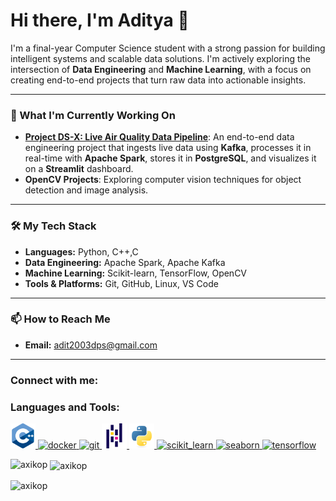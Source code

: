 # Hi there, I'm Aditya 👋

I'm a final-year Computer Science student with a strong passion for building intelligent systems and scalable data solutions. I'm actively exploring the intersection of **Data Engineering** and **Machine Learning**, with a focus on creating end-to-end projects that turn raw data into actionable insights.

---

### 🔭 What I'm Currently Working On

* **[Project DS-X: Live Air Quality Data Pipeline](https://github.com/Axikop/ProjectX)**: An end-to-end data engineering project that ingests live data using **Kafka**, processes it in real-time with **Apache Spark**, stores it in **PostgreSQL**, and visualizes it on a **Streamlit** dashboard.
* **OpenCV Projects**: Exploring computer vision techniques for object detection and image analysis.

---

### 🛠️ My Tech Stack

* **Languages:** Python, C++,C 
* **Data Engineering:** Apache Spark, Apache Kafka
* **Machine Learning:** Scikit-learn, TensorFlow, OpenCV
* **Tools & Platforms:** Git, GitHub, Linux, VS Code

---

### 📫 How to Reach Me

* **Email:** [adit2003dps@gmail.com](mailto:adit2003dps@gmail.com)    

---



<h3 align="left">Connect with me:</h3>
<p align="left">
</p>

<h3 align="left">Languages and Tools:</h3>
<p align="left">
<a href="https://www.w3schools.com/cpp/" target="_blank" rel="noreferrer"> <img src="https://raw.githubusercontent.com/devicons/devicon/master/icons/cplusplus/cplusplus-original.svg" alt="cplusplus" width="40" height="40"/> </a>
<a href="https://www.docker.com/" target="_blank" rel="noreferrer"> <img src="https://www.google.com/search?q=https://raw.githubusercontent.com/devicons/devicon/master/icons/docker/docker-original-wordmark.svg" alt="docker" width="40" height="40"/> </a>
<a href="https://git-scm.com/" target="_blank" rel="noreferrer"> <img src="https://www.vectorlogo.zone/logos/git-scm/git-scm-icon.svg" alt="git" width="40" height="40"/> </a>
<a href="https://pandas.pydata.org/" target="_blank" rel="noreferrer"> <img src="https://raw.githubusercontent.com/devicons/devicon/2ae2a900d2f041da66e950e4d48052658d850630/icons/pandas/pandas-original.svg" alt="pandas" width="40" height="40"/> </a>
<a href="https://www.python.org" target="_blank" rel="noreferrer"> <img src="https://raw.githubusercontent.com/devicons/devicon/master/icons/python/python-original.svg" alt="python" width="40" height="40"/> </a>
<a href="https://scikit-learn.org/" target="_blank" rel="noreferrer"> <img src="https://upload.wikimedia.org/wikipedia/commons/0/05/Scikit_learn_logo_small.svg" alt="scikit_learn" width="40" height="40"/> </a>
<a href="https://seaborn.pydata.org/" target="_blank" rel="noreferrer"> <img src="https://seaborn.pydata.org/_images/logo-mark-lightbg.svg" alt="seaborn" width="40" height="40"/> </a>
<a href="https://www.tensorflow.org" target="_blank" rel="noreferrer"> <img src="https://www.vectorlogo.zone/logos/tensorflow/tensorflow-icon.svg" alt="tensorflow" width="40" height="40"/> </a>
</p>

<p><img align="left" src="https://github-readme-stats.vercel.app/api/top-langs?username=axikop&show_icons=true&locale=en&layout=compact" alt="axikop" /></p>

<p>&nbsp;<img align="center" src="https://github-readme-stats.vercel.app/api?username=axikop&show_icons=true&locale=en" alt="axikop" /></p>

<p><img align="center" src="https://github-readme-streak-stats.herokuapp.com/?user=axikop&" alt="axikop" /></p>
